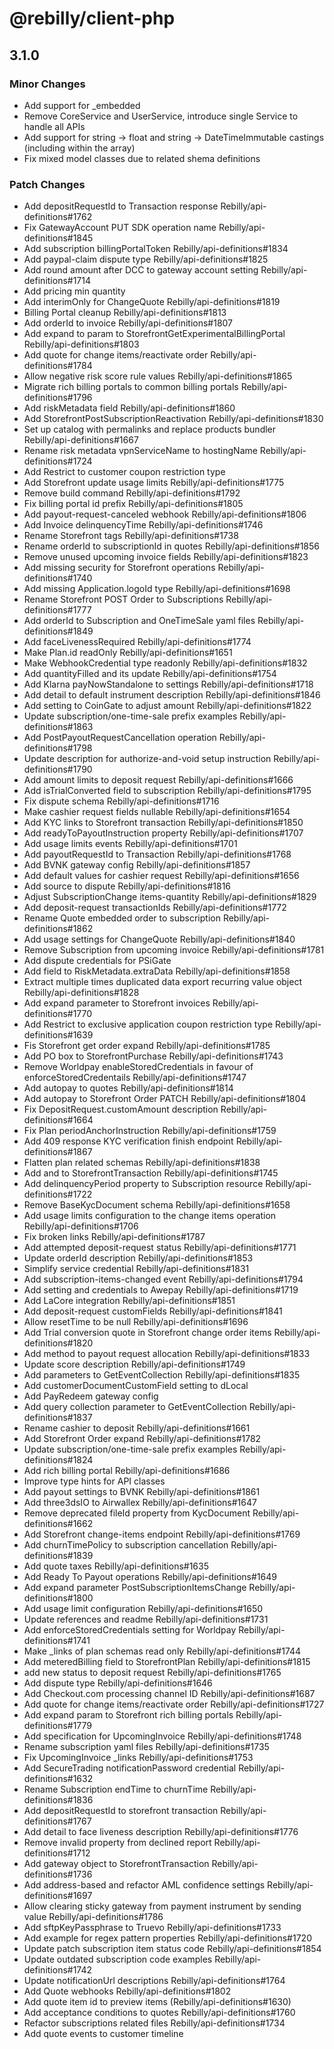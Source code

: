 # @rebilly/client-php

## 3.1.0

### Minor Changes

- Add support for \_embedded
- Remove CoreService and UserService, introduce single Service to handle all APIs
- Add support for string -> float and string -> DateTimeImmutable castings (including within the array)
- Fix mixed model classes due to related shema definitions

### Patch Changes

- Add depositRequestId to Transaction response Rebilly/api-definitions#1762
- Fix GatewayAccount PUT SDK operation name Rebilly/api-definitions#1845
- Add subscription billingPortalToken Rebilly/api-definitions#1834
- Add paypal-claim dispute type Rebilly/api-definitions#1825
- Add round amount after DCC to gateway account setting Rebilly/api-definitions#1714
- Add pricing min quantity
- Add interimOnly for ChangeQuote Rebilly/api-definitions#1819
- Billing Portal cleanup Rebilly/api-definitions#1813
- Add orderId to invoice Rebilly/api-definitions#1807
- Add expand to param to StorefrontGetExperimentalBillingPortal Rebilly/api-definitions#1803
- Add quote for change items/reactivate order Rebilly/api-definitions#1784
- Allow negative risk score rule values Rebilly/api-definitions#1865
- Migrate rich billing portals to common billing portals Rebilly/api-definitions#1796
- Add riskMetadata field Rebilly/api-definitions#1860
- Add StorefrontPostSubscriptionReactivation Rebilly/api-definitions#1830
- Set up catalog with permalinks and replace products bundler Rebilly/api-definitions#1667
- Rename risk metadata vpnServiceName to hostingName Rebilly/api-definitions#1724
- Add Restrict to customer coupon restriction type
- Add Storefront update usage limits Rebilly/api-definitions#1775
- Remove build command Rebilly/api-definitions#1792
- Fix billing portal id prefix Rebilly/api-definitions#1805
- Add payout-request-canceled webhook Rebilly/api-definitions#1806
- Add Invoice delinquencyTime Rebilly/api-definitions#1746
- Rename Storefront tags Rebilly/api-definitions#1738
- Rename orderId to subscriptionId in quotes Rebilly/api-definitions#1856
- Remove unused upcoming invoice fields Rebilly/api-definitions#1823
- Add missing security for Storefront operations Rebilly/api-definitions#1740
- Add missing Application.logoId type Rebilly/api-definitions#1698
- Rename Storefront POST Order to Subscriptions Rebilly/api-definitions#1777
- Add orderId to Subscription and OneTimeSale yaml files Rebilly/api-definitions#1849
- Add faceLivenessRequired Rebilly/api-definitions#1774
- Make Plan.id readOnly Rebilly/api-definitions#1651
- Make WebhookCredential type readonly Rebilly/api-definitions#1832
- Add quantityFilled and its update Rebilly/api-definitions#1754
- Add Klarna payNowStandalone to settings Rebilly/api-definitions#1718
- Add detail to default instrument description Rebilly/api-definitions#1846
- Add setting to CoinGate to adjust amount Rebilly/api-definitions#1822
- Update subscription/one-time-sale prefix examples Rebilly/api-definitions#1863
- Add PostPayoutRequestCancellation operation Rebilly/api-definitions#1798
- Update description for authorize-and-void setup instruction Rebilly/api-definitions#1790
- Add amount limits to deposit request Rebilly/api-definitions#1666
- Add isTrialConverted field to subscription Rebilly/api-definitions#1795
- Fix dispute schema Rebilly/api-definitions#1716
- Make cashier request fields nullable Rebilly/api-definitions#1654
- Add KYC links to Storefront transaction Rebilly/api-definitions#1850
- Add readyToPayoutInstruction property Rebilly/api-definitions#1707
- Add usage limits events Rebilly/api-definitions#1701
- Add payoutRequestId to Transaction Rebilly/api-definitions#1768
- Add BVNK gateway config Rebilly/api-definitions#1857
- Add default values for cashier request Rebilly/api-definitions#1656
- Add source to dispute Rebilly/api-definitions#1816
- Adjust SubscriptionChange items-quantity Rebilly/api-definitions#1829
- Add deposit-request transactionIds Rebilly/api-definitions#1772
- Rename Quote embedded order to subscription Rebilly/api-definitions#1862
- Add usage settings for ChangeQuote Rebilly/api-definitions#1840
- Remove Subscription from upcoming invoice Rebilly/api-definitions#1781
- Add dispute credentials for PSiGate
- Add field to RiskMetadata.extraData Rebilly/api-definitions#1858
- Extract multiple times duplicated data export recurring value object Rebilly/api-definitions#1828
- Add expand parameter to Storefront invoices Rebilly/api-definitions#1770
- Add Restrict to exclusive application coupon restriction type Rebilly/api-definitions#1639
- Fis Storefront get order expand Rebilly/api-definitions#1785
- Add PO box to StorefrontPurchase Rebilly/api-definitions#1743
- Remove Worldpay enableStoredCredentials in favour of enforceStoredCredentails Rebilly/api-definitions#1747
- Add autopay to quotes Rebilly/api-definitions#1814
- Add autopay to Storefront Order PATCH Rebilly/api-definitions#1804
- Fix DepositRequest.customAmount description Rebilly/api-definitions#1664
- Fix Plan periodAnchorInstruction Rebilly/api-definitions#1759
- Add 409 response KYC verification finish endpoint Rebilly/api-definitions#1867
- Flatten plan related schemas Rebilly/api-definitions#1838
- Add and to StorefrontTransaction Rebilly/api-definitions#1745
- Add delinquencyPeriod property to Subscription resource Rebilly/api-definitions#1722
- Remove BaseKycDocument schema Rebilly/api-definitions#1658
- Add usage limits configuration to the change items operation Rebilly/api-definitions#1706
- Fix broken links Rebilly/api-definitions#1787
- Add attempted deposit-request status Rebilly/api-definitions#1771
- Update orderId description Rebilly/api-definitions#1853
- Simplify service credential Rebilly/api-definitions#1831
- Add subscription-items-changed event Rebilly/api-definitions#1794
- Add setting and credentials to Awepay Rebilly/api-definitions#1719
- Add LaCore integration Rebilly/api-definitions#1851
- Add deposit-request customFields Rebilly/api-definitions#1841
- Allow resetTime to be null Rebilly/api-definitions#1696
- Add Trial conversion quote in Storefront change order items Rebilly/api-definitions#1820
- Add method to payout request allocation Rebilly/api-definitions#1833
- Update score description Rebilly/api-definitions#1749
- Add parameters to GetEventCollection Rebilly/api-definitions#1835
- Add customerDocumentCustomField setting to dLocal
- Add PayRedeem gateway config
- Add query collection parameter to GetEventCollection Rebilly/api-definitions#1837
- Rename cashier to deposit Rebilly/api-definitions#1661
- Add Storefront Order expand Rebilly/api-definitions#1782
- Update subscription/one-time-sale prefix examples Rebilly/api-definitions#1824
- Add rich billing portal Rebilly/api-definitions#1686
- Improve type hints for API classes
- Add payout settings to BVNK Rebilly/api-definitions#1861
- Add three3dsIO to Airwallex Rebilly/api-definitions#1647
- Remove deprecated fileId property from KycDocument Rebilly/api-definitions#1662
- Add Storefront change-items endpoint Rebilly/api-definitions#1769
- Add churnTimePolicy to subscription cancellation Rebilly/api-definitions#1839
- Add quote taxes Rebilly/api-definitions#1635
- Add Ready To Payout operations Rebilly/api-definitions#1649
- Add expand parameter PostSubscriptionItemsChange Rebilly/api-definitions#1800
- Add usage limit configuration Rebilly/api-definitions#1650
- Update references and readme Rebilly/api-definitions#1731
- Add enforceStoredCredentials setting for Worldpay Rebilly/api-definitions#1741
- Make \_links of plan schemas read only Rebilly/api-definitions#1744
- Add meteredBilling field to StorefrontPlan Rebilly/api-definitions#1815
- add new status to deposit request Rebilly/api-definitions#1765
- Add dispute type Rebilly/api-definitions#1646
- Add Checkout.com processing channel ID Rebilly/api-definitions#1687
- Add quote for change items/reactivate order Rebilly/api-definitions#1727
- Add expand param to Storefront rich billing portals Rebilly/api-definitions#1779
- Add specification for UpcomingInvoice Rebilly/api-definitions#1748
- Rename subscription yaml files Rebilly/api-definitions#1735
- Fix UpcomingInvoice \_links Rebilly/api-definitions#1753
- Add SecureTrading notificationPassword credential Rebilly/api-definitions#1632
- Rename Subscription endTime to churnTime Rebilly/api-definitions#1836
- Add depositRequestId to storefront transaction Rebilly/api-definitions#1767
- Add detail to face liveness description Rebilly/api-definitions#1776
- Remove invalid property from declined report Rebilly/api-definitions#1712
- Add gateway object to StorefrontTransaction Rebilly/api-definitions#1736
- Add address-based and refactor AML confidence settings Rebilly/api-definitions#1697
- Allow clearing sticky gateway from payment instrument by sending value Rebilly/api-definitions#1786
- Add sftpKeyPassphrase to Truevo Rebilly/api-definitions#1733
- Add example for regex pattern properties Rebilly/api-definitions#1720
- Update patch subscription item status code Rebilly/api-definitions#1854
- Update outdated subscription code examples Rebilly/api-definitions#1742
- Update notificationUrl descriptions Rebilly/api-definitions#1764
- Add Quote webhooks Rebilly/api-definitions#1802
- Add quote item id to preview items (Rebilly/api-definitions#1630)
- Add acceptance conditions to quotes Rebilly/api-definitions#1760
- Refactor subscriptions related files Rebilly/api-definitions#1734
- Add quote events to customer timeline

